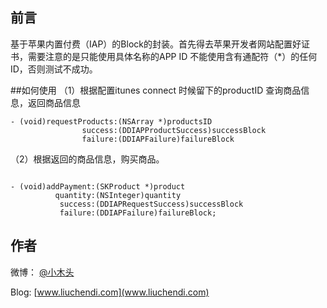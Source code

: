 ## 前言

基于苹果内置付费（IAP）的Block的封装。首先得去苹果开发者网站配置好证书，需要注意的是只能使用具体名称的APP ID  不能使用含有通配符（*）的任何ID，否则测试不成功。


##如何使用
（1）根据配置itunes connect 时候留下的productID 查询商品信息，返回商品信息

```
- (void)requestProducts:(NSArray *)productsID
                success:(DDIAPProductSuccess)successBlock
                failure:(DDIAPFailure)failureBlock

```


（2）根据返回的商品信息，购买商品。

```

- (void)addPayment:(SKProduct *)product
          quantity:(NSInteger)quantity
           success:(DDIAPRequestSuccess)successBlock
           failure:(DDIAPFailure)failureBlock;
```




## 作者

微博： 	[@小木头](http://weibo.com/329096966)

Blog:	 [www.liuchendi.com](www.liuchendi.com)


